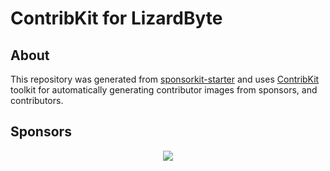 # ContribKit for LizardByte

## About

This repository was generated from [sponsorkit-starter](https://github.com/Open-reSource/sponsorkit-starter)
and uses [ContribKit](https://github.com/LizardByte/contribkit/) toolkit for automatically generating contributor
images from sponsors, and contributors.

## Sponsors

<p align="center">
  <a href="https://app.lizardbyte.dev" aria-label="Sponsor LizardByte">
    <img src='https://raw.githubusercontent.com/LizardByte/sponsors/refs/heads/dist/sponsors.svg'/>
  </a>
</p>
